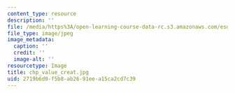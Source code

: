 ```yaml
---
content_type: resource
description: ''
file: /media/https%3A/open-learning-course-data-rc.s3.amazonaws.com/esd-60-lean-six-sigma-processes-summer-2004/2719b6d0f5b8ab2691eea15ca2cd7c39_chp_value_creat.jpg
file_type: image/jpeg
image_metadata:
  caption: ''
  credit: ''
  image-alt: ''
resourcetype: Image
title: chp_value_creat.jpg
uid: 2719b6d0-f5b8-ab26-91ee-a15ca2cd7c39
---
```

